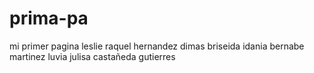 # prima-pa
mi primer pagina
leslie raquel hernandez dimas 
briseida idania bernabe martinez 
luvia julisa castañeda gutierres

